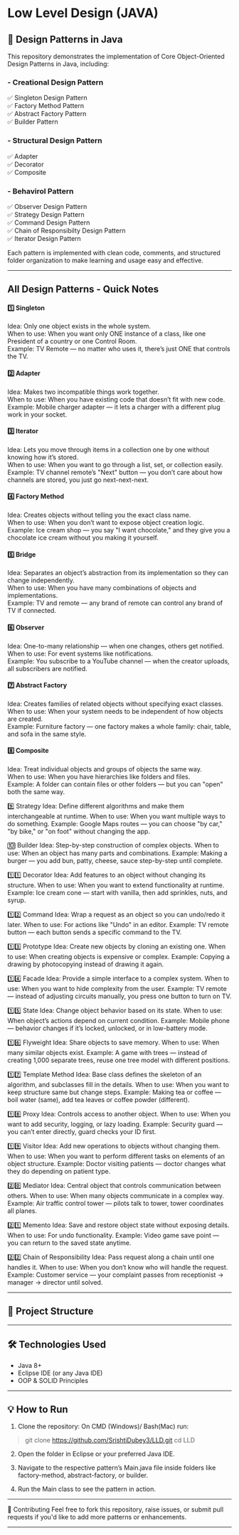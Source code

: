 # Low Level Design (JAVA)

## 🧠 Design Patterns in Java

This repository demonstrates the implementation of Core Object-Oriented Design Patterns in Java, including:

### - Creational Design Pattern
✅ Singleton Design Pattern  
✅ Factory Method Pattern  
✅ Abstract Factory Pattern  
✅ Builder Pattern  

### - Structural Design Pattern
✅ Adapter  
✅ Decorator  
✅ Composite  

### - Behavirol Pattern
✅ Observer Design Pattern  
✅ Strategy Design Pattern  
✅ Command Design Pattern  
✅ Chain of Responsibilty Design Pattern  
✅ Iterator Design Pattern  

Each pattern is implemented with clean code, comments, and structured folder organization to make learning and usage easy and effective.


---


## All Design Patterns - Quick Notes

#### 1️⃣ Singleton  
Idea: Only one object exists in the whole system.  
When to use: When you want only ONE instance of a class, like one President of a country or one Control Room.  
Example: TV Remote — no matter who uses it, there’s just ONE that controls the TV.

#### 2️⃣ Adapter  
Idea: Makes two incompatible things work together.  
When to use: When you have existing code that doesn’t fit with new code.  
Example: Mobile charger adapter — it lets a charger with a different plug work in your socket.

#### 3️⃣ Iterator
Idea: Lets you move through items in a collection one by one without knowing how it’s stored.  
When to use: When you want to go through a list, set, or collection easily.  
Example: TV channel remote’s "Next" button — you don’t care about how channels are stored, you just go next-next-next.

#### 4️⃣ Factory Method
Idea: Creates objects without telling you the exact class name.  
When to use: When you don’t want to expose object creation logic.  
Example: Ice cream shop — you say "I want chocolate," and they give you a chocolate ice cream without you making it yourself.

#### 5️⃣ Bridge
Idea: Separates an object’s abstraction from its implementation so they can change independently.  
When to use: When you have many combinations of objects and implementations.  
Example: TV and remote — any brand of remote can control any brand of TV if connected.

#### 6️⃣ Observer
Idea: One-to-many relationship — when one changes, others get notified.  
When to use: For event systems like notifications.  
Example: You subscribe to a YouTube channel — when the creator uploads, all subscribers are notified.

#### 7️⃣ Abstract Factory
Idea: Creates families of related objects without specifying exact classes.  
When to use: When your system needs to be independent of how objects are created.  
Example: Furniture factory — one factory makes a whole family: chair, table, and sofa in the same style.

#### 8️⃣ Composite
Idea: Treat individual objects and groups of objects the same way.  
When to use: When you have hierarchies like folders and files.  
Example: A folder can contain files or other folders — but you can "open" both the same way.

9️⃣ Strategy
Idea: Define different algorithms and make them interchangeable at runtime.
When to use: When you want multiple ways to do something.
Example: Google Maps routes — you can choose "by car," "by bike," or "on foot" without changing the app.

🔟 Builder
Idea: Step-by-step construction of complex objects.
When to use: When an object has many parts and combinations.
Example: Making a burger — you add bun, patty, cheese, sauce step-by-step until complete.

1️⃣1️⃣ Decorator
Idea: Add features to an object without changing its structure.
When to use: When you want to extend functionality at runtime.
Example: Ice cream cone — start with vanilla, then add sprinkles, nuts, and syrup.

1️⃣2️⃣ Command
Idea: Wrap a request as an object so you can undo/redo it later.
When to use: For actions like "Undo" in an editor.
Example: TV remote button — each button sends a specific command to the TV.

1️⃣3️⃣ Prototype
Idea: Create new objects by cloning an existing one.
When to use: When creating objects is expensive or complex.
Example: Copying a drawing by photocopying instead of drawing it again.

1️⃣4️⃣ Facade
Idea: Provide a simple interface to a complex system.
When to use: When you want to hide complexity from the user.
Example: TV remote — instead of adjusting circuits manually, you press one button to turn on TV.

1️⃣5️⃣ State
Idea: Change object behavior based on its state.
When to use: When object’s actions depend on current condition.
Example: Mobile phone — behavior changes if it’s locked, unlocked, or in low-battery mode.

1️⃣6️⃣ Flyweight
Idea: Share objects to save memory.
When to use: When many similar objects exist.
Example: A game with trees — instead of creating 1,000 separate trees, reuse one tree model with different positions.

1️⃣7️⃣ Template Method
Idea: Base class defines the skeleton of an algorithm, and subclasses fill in the details.
When to use: When you want to keep structure same but change steps.
Example: Making tea or coffee — boil water (same), add tea leaves or coffee powder (different).

1️⃣8️⃣ Proxy
Idea: Controls access to another object.
When to use: When you want to add security, logging, or lazy loading.
Example: Security guard — you can’t enter directly, guard checks your ID first.

1️⃣9️⃣ Visitor
Idea: Add new operations to objects without changing them.
When to use: When you want to perform different tasks on elements of an object structure.
Example: Doctor visiting patients — doctor changes what they do depending on patient type.

2️⃣0️⃣ Mediator
Idea: Central object that controls communication between others.
When to use: When many objects communicate in a complex way.
Example: Air traffic control tower — pilots talk to tower, tower coordinates all planes.

2️⃣1️⃣ Memento
Idea: Save and restore object state without exposing details.
When to use: For undo functionality.
Example: Video game save point — you can return to the saved state anytime.

2️⃣2️⃣ Chain of Responsibility
Idea: Pass request along a chain until one handles it.
When to use: When you don’t know who will handle the request.
Example: Customer service — your complaint passes from receptionist → manager → director until solved.

---

## 📁 Project Structure

---

## 🛠 Technologies Used

- Java 8+  
- Eclipse IDE (or any Java IDE)  
- OOP & SOLID Principles  

---

## 💡 How to Run

1. Clone the repository:
On CMD (Windows)/ Bash(Mac) run:
>git clone https://github.com/SrishtiDubey3/LLD.git
>cd LLD

2. Open the folder in Eclipse or your preferred Java IDE.

3. Navigate to the respective pattern’s Main.java file inside folders like factory-method, abstract-factory, or builder.

4. Run the Main class to see the pattern in action.

---

🤝 Contributing
Feel free to fork this repository, raise issues, or submit pull requests if you'd like to add more patterns or enhancements.

---
